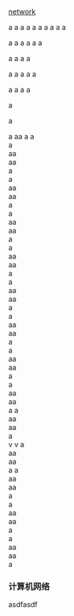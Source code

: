 [network](#计算机网络)



a
a
a
a
a
a
a
a
a
a

a
a
a
a
a
a

a
a
a
a

a
a
a
a
a

a
a
a
a

a

a

a
aa
a
a  
a  
aa  
aa  
a  
a  
aa  
aa  
a  
a  
aa  
aa  
a  
a  
aa  
aa  
a  
a  
aa  
aa  
a  
a  
aa  
aa  
a  
a  
aa  
aa  
a  
a  
aa  
aa  
a  a  
aa  
aa  
a  
v
v
a  
aa  
aa  
a  a  
aa  
aa  
a  
a  
aa  
aa  
a  
a  
aa  
aa  
a  



















### 计算机网络
asdfasdf

